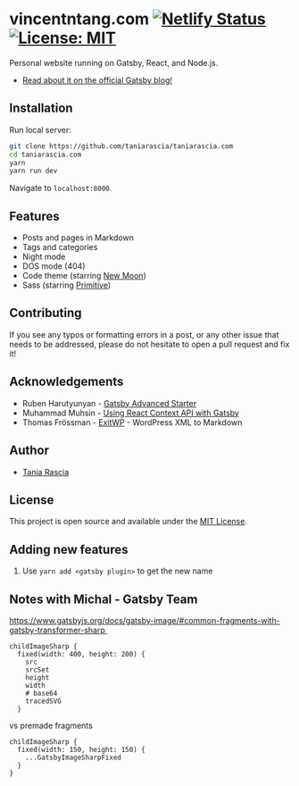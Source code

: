 # vincentntang.com [![Netlify Status](https://api.netlify.com/api/v1/badges/7fe9c1e7-26cf-4f96-a7dc-103d822fb5c3/deploy-status)](https://app.netlify.com/sites/vincentntang/deploys) [![License: MIT](https://img.shields.io/badge/License-MIT-blue.svg)](https://opensource.org/licenses/MIT)

Personal website running on Gatsby, React, and Node.js.

- [Read about it on the official Gatsby blog!](https://www.gatsbyjs.org/blog/2019-03-21-migrating-from-wordpress-to-gatsby/)

## Installation

Run local server:

```bash
git clone https://github.com/taniarascia/taniarascia.com
cd taniarascia.com
yarn
yarn run dev
```

Navigate to `localhost:8000`.

## Features

- Posts and pages in Markdown
- Tags and categories
- Night mode
- DOS mode (404)
- Code theme (starring [New Moon](https://taniarascia.github.io/new-moon))
- Sass (starring [Primitive](https://taniarascia.github.io/primitive))

## Contributing

If you see any typos or formatting errors in a post, or any other issue that needs to be addressed, please do not hesitate to open a pull request and fix it!

## Acknowledgements

- Ruben Harutyunyan - [Gatsby Advanced Starter](https://github.com/vagr9k/gatsby-advanced-starter/)
- Muhammad Muhsin - [Using React Context API with Gatsby](https://www.gatsbyjs.org/blog/2019-01-31-using-react-context-api-with-gatsby/)
- Thomas Frössman - [ExitWP](https://github.com/thomasf/exitwp) - WordPress XML to Markdown

## Author

- [Tania Rascia](https://www.taniarascia.com)

## License

This project is open source and available under the [MIT License](LICENSE).

## Adding new features

1. Use `yarn add <gatsby plugin>` to get the new name


## Notes with Michal - Gatsby Team

https://www.gatsbyjs.org/docs/gatsby-image/#common-fragments-with-gatsby-transformer-sharp 

```
childImageSharp {
  fixed(width: 400, height: 200) {
    src
    srcSet
    height
    width
    # base64
    tracedSVG
  }
```

vs premade fragments

```
childImageSharp {
  fixed(width: 150, height: 150) {
    ...GatsbyImageSharpFixed
  }
}
```